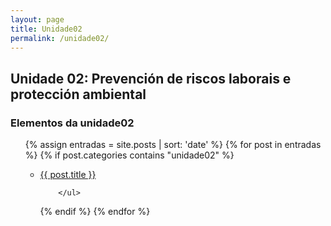 ```yaml
---
layout: page
title: Unidade02
permalink: /unidade02/
---
```

Unidade 02: Prevención de riscos laborais e protección ambiental 
--- 

<h3>Elementos da unidade02</h3>


<ul>
 {% assign entradas = site.posts | sort: 'date' %}
  {% for post in entradas %}
   {% if post.categories contains "unidade02" %}
        <ul>
          <li>
             <a class="post-link" href="{{ post.url | prepend: site.baseurl }}">{{ post.title }}</a>
          </li>
          
        </ul>
   {% endif %}
  {% endfor %}
</ul>
